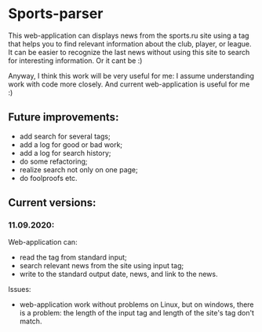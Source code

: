 # Sports-parser

This web-application can displays news from the sports.ru site using a tag that helps you to find relevant information about the club, player, or league.
It can be easier to recognize the last news without using this site to search for interesting information. Or it cant be :)

Anyway, I think this work will be very useful for me: I assume understanding work with code more closely. And current web-application is useful for me :)


## Future improvements:
- add search for several tags;
- add a log for good or bad work;
- add a log for search history;
- do some refactoring;
- realize search not only on one page;
- do foolproofs etc.

## Current versions:

### 11.09.2020:
Web-application can:
- read the tag from standard input;
- search relevant news from the site using input tag;
- write to the standard output date, news, and link to the news.

Issues:
- web-application work without problems on Linux, but on windows, there is a problem: the length of the input tag and length of the site's tag don't match.
